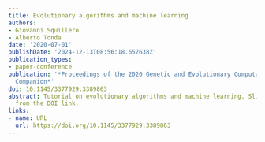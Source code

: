 ```yaml
---
title: Evolutionary algorithms and machine learning
authors:
- Giovanni Squillero
- Alberto Tonda
date: '2020-07-01'
publishDate: '2024-12-13T08:56:18.652638Z'
publication_types:
- paper-conference
publication: '*Proceedings of the 2020 Genetic and Evolutionary Computation Conference
  Companion*'
doi: 10.1145/3377929.3389863
abstract: Tutorial on evolutionary algorithms and machine learning. Slides are available
  from the DOI link.
links:
- name: URL
  url: https://doi.org/10.1145/3377929.3389863
---
```

